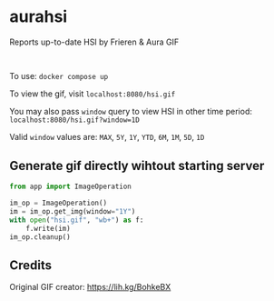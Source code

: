 # aurahsi
Reports up-to-date HSI by Frieren & Aura GIF

![<img src="hsi.gif?window=1D">](https://hsi.auraria.org/hsi.gif?window=1D)

## 
To use: `docker compose up`

To view the gif, visit `localhost:8080/hsi.gif`

You may also pass `window` query to view HSI in other time period: `localhost:8080/hsi.gif?window=1D`

Valid `window` values are: `MAX`, `5Y`, `1Y`, `YTD`, `6M`, `1M`, `5D`, `1D`

## Generate gif directly wihtout starting server
``` python
from app import ImageOperation

im_op = ImageOperation()
im = im_op.get_img(window="1Y")
with open("hsi.gif", "wb+") as f:
    f.write(im)
im_op.cleanup()
```

## Credits
Original GIF creator: https://lih.kg/BohkeBX